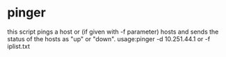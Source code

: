 # pinger
this script pings a host or (if given with  -f parameter) hosts and sends the status of the hosts as "up" or "down".
usage:pinger -d 10.251.44.1 or -f iplist.txt
